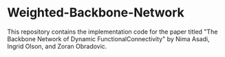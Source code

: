 # Weighted-Backbone-Network
This repository contains the implementation code for the paper titled "The Backbone Network of Dynamic FunctionalConnectivity" by Nima Asadi, Ingrid Olson, and Zoran Obradovic.
